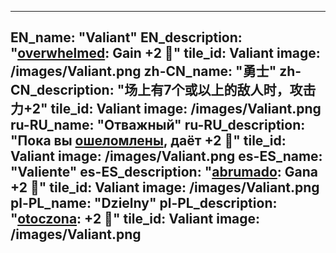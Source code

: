 ---

EN_name: "Valiant"
EN_description: "<u>overwhelmed</u>: Gain +2 🔸"
tile_id: Valiant
image: /images/Valiant.png
zh-CN_name: "勇士"
zh-CN_description: "场上有7个或以上的敌人时，攻击力+2"
tile_id: Valiant
image: /images/Valiant.png
ru-RU_name: "Отважный"
ru-RU_description: "Пока вы <u>ошеломлены</u>, даёт +2 🔸"
tile_id: Valiant
image: /images/Valiant.png
es-ES_name: "Valiente"
es-ES_description: "<u>abrumado</u>: Gana +2 🔸"
tile_id: Valiant
image: /images/Valiant.png
pl-PL_name: "Dzielny"
pl-PL_description: "<u>otoczona</u>: +2 🔸"
tile_id: Valiant
image: /images/Valiant.png
---